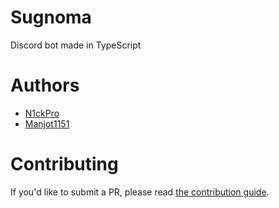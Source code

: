# Sugnoma
Discord bot made in TypeScript

# Authors
- [N1ckPro](https://github.com/N1ckPro)
- [Manjot1151](https://github.com/Manjot1151)

# Contributing
If you'd like to submit a PR, please read [the contribution guide](https://N1ckPro/Sugnoma/blob/main/.github/CONTRIBUTING.md).